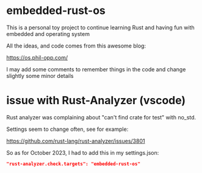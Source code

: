 # embedded-rust-os

This is a personal toy project to continue learning Rust and having fun with embedded and operating system

All the ideas, and code comes from this awesome blog:

https://os.phil-opp.com/

I may add some comments to remember things in the code and change slightly some minor details

# issue with Rust-Analyzer (vscode)

Rust analyzer was complaining about "can't find crate for test" with no_std.

Settings seem to change often, see for example:

https://github.com/rust-lang/rust-analyzer/issues/3801

So as for October 2023, I had to add this in my settings.json:

```json
"rust-analyzer.check.targets": "embedded-rust-os"
```